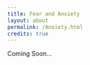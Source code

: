 ```yaml
---
title: Fear and Anxiety
layout: about
permalink: /Anxiety.html
credits: true
---
```

Coming Soon...
